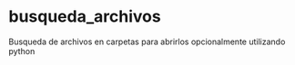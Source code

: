 # busqueda_archivos
Busqueda de archivos en carpetas para abrirlos opcionalmente utilizando python 
